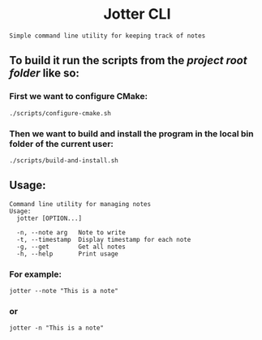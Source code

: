 # <div align="center"> Jotter CLI </div>
```Simple command line utility for keeping track of notes```

## To build it run the scripts from the *project root folder* like so:
### First we want to configure CMake:
```console
./scripts/configure-cmake.sh
```
### Then we want to build and install the program in the local bin folder of the current user:
```console
./scripts/build-and-install.sh
```

## Usage:

```
Command line utility for managing notes
Usage:
  jotter [OPTION...]

  -n, --note arg   Note to write
  -t, --timestamp  Display timestamp for each note
  -g, --get        Get all notes
  -h, --help       Print usage
```

### For example:

```console
jotter --note "This is a note"
```
### or
```console
jotter -n "This is a note"
``` 
